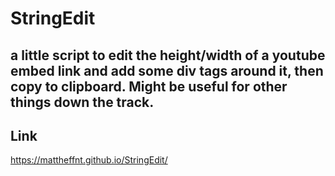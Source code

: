 # StringEdit

a little script to edit the height/width of a youtube embed link and add some div tags around it, then copy to clipboard. Might be useful for other things down the track.
---
## Link
https://mattheffnt.github.io/StringEdit/
